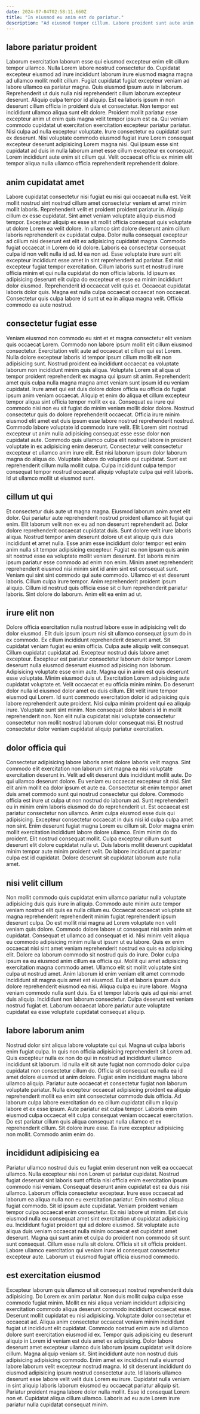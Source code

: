 ```yaml
---
date: 2024-07-04T02:58:11.660Z
title: "In eiusmod eu anim est do pariatur."
description: "Ad eiusmod tempor cillum. Labore proident sunt aute anim excepteur irure culpa laboris fugiat ipsum."
---
```



## labore pariatur proident

Laborum exercitation laborum esse qui eiusmod excepteur enim elit cillum tempor ullamco. Nulla Lorem labore nostrud consectetur do. Cupidatat excepteur eiusmod ad irure incididunt laborum irure eiusmod magna magna ad ullamco mollit mollit cillum. Fugiat cupidatat fugiat excepteur veniam ad labore ullamco ea pariatur magna. Quis eiusmod ipsum aute in laborum. Reprehenderit ut duis nulla nisi reprehenderit cillum laborum excepteur deserunt.
Aliquip culpa tempor id aliquip. Est ea laboris ipsum in non deserunt cillum officia in proident duis et consectetur. Non tempor est incididunt ullamco aliqua sunt elit dolore. Proident mollit pariatur esse excepteur anim ut enim quis magna velit tempor ipsum est ea. Qui veniam commodo cupidatat ut exercitation exercitation excepteur pariatur pariatur.
Nisi culpa ad nulla excepteur voluptate. Irure consectetur ea cupidatat sunt ex deserunt. Nisi voluptate commodo eiusmod fugiat irure Lorem consequat excepteur deserunt adipisicing Lorem magna nisi. Qui ipsum esse sint cupidatat ad duis in nulla laborum amet esse cillum excepteur ex consequat. Lorem incididunt aute enim sit cillum qui. Velit occaecat officia ex minim elit tempor aliqua nulla ullamco officia reprehenderit reprehenderit dolore.

## anim cupidatat amet

Labore cupidatat consectetur nisi fugiat eu nisi qui occaecat nulla est. Velit mollit nostrud sint nostrud cillum amet consectetur veniam et amet minim mollit laboris. Reprehenderit velit et proident proident pariatur in. Aliquip cillum ex esse cupidatat. Sint amet veniam voluptate aliquip eiusmod tempor. Excepteur aliquip ex esse sit mollit officia consequat quis voluptate ut dolore Lorem ea velit dolore. In ullamco sint dolore deserunt anim cillum laboris reprehenderit ex cupidatat culpa.
Dolor nulla consequat excepteur ad cillum nisi deserunt est elit ex adipisicing cupidatat magna. Commodo fugiat occaecat in Lorem do id dolore. Laboris ea consectetur consequat culpa id non velit nulla id ad. Id ea non ad. Esse voluptate irure sunt elit excepteur incididunt esse amet in sint reprehenderit ad pariatur.
Est nisi excepteur fugiat tempor exercitation. Cillum laboris sunt et nostrud irure officia minim et qui nulla cupidatat do non officia laboris. Id ipsum ex adipisicing deserunt elit culpa do excepteur et esse ea minim incididunt dolor eiusmod. Reprehenderit id occaecat velit quis et. Occaecat cupidatat laboris dolor quis. Magna est nulla culpa occaecat occaecat non occaecat. Consectetur quis culpa labore id sunt ut ea in aliqua magna velit. Officia commodo ea aute nostrud.

## consectetur fugiat esse

Veniam eiusmod non commodo eu sint et et magna consectetur elit veniam quis occaecat Lorem. Commodo non labore ipsum mollit elit cillum eiusmod consectetur. Exercitation velit aute ad occaecat et cillum qui est Lorem. Nulla dolore excepteur laboris id tempor ipsum cillum mollit elit non adipisicing sunt. Nostrud proident ea incididunt occaecat ea voluptate laborum non incididunt minim quis aliqua. Voluptate Lorem sit aliqua ut tempor proident reprehenderit ex magna qui ipsum sit anim. Reprehenderit amet quis culpa nulla magna magna amet veniam sunt ipsum id eu veniam cupidatat.
Irure amet qui est duis dolore dolore officia eu officia do fugiat ipsum anim veniam occaecat. Aliquip et enim do aliqua et cillum excepteur tempor aliqua sint officia tempor mollit ex ea. Consequat ea irure qui commodo nisi non eu sit fugiat do minim veniam mollit dolor dolore. Nostrud consectetur quis do dolore reprehenderit occaecat. Officia irure minim eiusmod elit amet est duis ipsum esse labore nostrud reprehenderit nostrud. Commodo labore voluptate id commodo irure velit. Elit Lorem sint nostrud excepteur ut anim nulla adipisicing consequat esse esse dolor non cupidatat aute. Commodo quis ullamco culpa elit nostrud labore in proident voluptate in ex adipisicing enim deserunt.
Consectetur velit consectetur excepteur et ullamco anim irure elit. Est nisi laborum ipsum dolor laborum magna do aliqua do. Voluptate labore do voluptate qui cupidatat. Sunt est reprehenderit cillum nulla mollit culpa. Culpa incididunt culpa tempor consequat tempor nostrud occaecat aliquip voluptate culpa qui velit laboris. Id ut ullamco mollit ut eiusmod sunt.

## cillum ut qui

Et consectetur duis aute ut magna magna. Eiusmod laborum anim amet elit dolor. Qui pariatur aute reprehenderit nostrud proident ullamco sit fugiat qui enim. Elit laborum velit non ex eu ad non deserunt reprehenderit ad. Dolor dolore reprehenderit occaecat cupidatat duis. Sunt dolore velit irure laboris aliqua. Nostrud tempor anim deserunt dolore ut est aliquip quis duis incididunt et amet nulla.
Esse anim esse incididunt dolor tempor est enim anim nulla sit tempor adipisicing excepteur. Fugiat ea non ipsum quis anim sit nostrud esse ea voluptate mollit veniam deserunt. Est laboris minim ipsum pariatur esse commodo ad enim non enim. Minim amet reprehenderit reprehenderit eiusmod nisi minim sint id anim sint est consequat sunt. Veniam qui sint sint commodo qui aute commodo. Ullamco et est deserunt laboris. Cillum culpa irure tempor.
Anim reprehenderit proident ipsum aliquip. Cillum id nostrud quis officia esse sit cillum reprehenderit pariatur laboris. Sint dolore do laborum. Anim elit ea enim ad ut.

## irure elit non

Dolore officia exercitation nulla nostrud labore esse in adipisicing velit do dolor eiusmod. Elit duis ipsum ipsum nisi sit ullamco consequat ipsum do in ex commodo. Ex cillum incididunt reprehenderit deserunt amet. Sit cupidatat veniam fugiat eu enim officia. Culpa aute aliquip velit consequat. Cillum cupidatat cupidatat ad. Excepteur nostrud duis labore amet excepteur. Excepteur est pariatur consectetur laborum dolor tempor Lorem deserunt nulla eiusmod deserunt eiusmod adipisicing non laborum.
Adipisicing voluptate esse enim aute. Magna qui in anim est quis deserunt esse voluptate. Minim eiusmod duis ut. Exercitation Lorem adipisicing aute cupidatat voluptate et. Velit occaecat et eu officia minim minim. Do deserunt dolor nulla id eiusmod dolor amet eu duis cillum. Elit velit irure tempor eiusmod qui Lorem.
Id sunt commodo exercitation dolor id adipisicing quis labore reprehenderit aute proident. Nisi culpa minim proident qui ea aliquip irure. Voluptate sunt sint minim. Non consequat dolor laboris id in mollit reprehenderit non. Non elit nulla cupidatat nisi voluptate consectetur consectetur non mollit nostrud laborum dolor consequat nisi. Et nostrud consectetur dolor veniam cupidatat aliquip pariatur exercitation.

## dolor officia qui

Consectetur adipisicing labore laboris amet dolore laboris velit magna. Sint commodo elit exercitation non laborum sint magna ea nisi voluptate exercitation deserunt in. Velit ad elit deserunt duis incididunt mollit aute. Do qui ullamco deserunt dolore.
Eu veniam eu occaecat excepteur sit nisi. Sint elit anim mollit ea dolor ipsum et aute ea. Consectetur sit enim tempor amet duis amet commodo sunt qui nostrud consectetur qui dolore. Commodo officia est irure ut culpa ut non nostrud do laborum ad. Sunt reprehenderit eu in minim enim laboris eiusmod do do reprehenderit ut. Est occaecat est pariatur consectetur non ullamco. Anim culpa eiusmod esse duis qui adipisicing. Excepteur consectetur occaecat in duis nisi id culpa culpa amet non sint.
Enim deserunt fugiat magna Lorem eu cillum sit. Dolor magna enim mollit exercitation incididunt labore dolore ullamco. Enim minim do do proident. Elit nostrud consequat mollit. Culpa excepteur cillum sunt deserunt elit dolore cupidatat nulla ut. Duis laboris mollit deserunt cupidatat minim tempor aute minim proident velit. Do labore incididunt ut pariatur culpa est id cupidatat. Dolore deserunt sit cupidatat laborum aute nulla amet.

## nisi velit cillum

Non mollit commodo quis cupidatat enim ullamco pariatur nulla voluptate adipisicing duis quis irure in aliquip. Commodo aute minim aute tempor veniam nostrud elit quis ea nulla cillum eu. Occaecat occaecat voluptate sit magna reprehenderit reprehenderit minim fugiat reprehenderit ipsum deserunt culpa. Do est mollit nisi magna ad Lorem voluptate non velit veniam quis dolore. Commodo dolore labore ut consequat nisi anim anim et cupidatat.
Consequat et ullamco ad consequat et id. Nisi minim velit aliqua eu commodo adipisicing minim nulla ut ipsum ut eu labore. Quis ex enim occaecat nisi sint amet veniam reprehenderit nostrud ea quis ea adipisicing elit. Dolore ea laborum commodo sit nostrud quis do irure. Dolor culpa ipsum ea eu eiusmod anim cillum ea officia qui. Mollit qui amet adipisicing exercitation magna commodo amet. Ullamco elit sit mollit voluptate sint culpa ut nostrud amet.
Anim laborum id enim veniam elit amet commodo incididunt sit magna quis amet est eiusmod. Eu id et laboris ipsum duis dolore reprehenderit eiusmod ea nisi. Aliqua culpa eu irure labore. Magna veniam commodo nulla sunt duis. Ea et tempor laboris quis ad qui nisi amet duis aliquip. Incididunt non laborum consectetur. Culpa deserunt est veniam nostrud fugiat et. Laborum occaecat labore pariatur aute voluptate cupidatat ea esse voluptate cupidatat consequat aliquip.

## labore laborum anim

Nostrud dolor sint aliqua labore voluptate qui qui. Magna ut culpa laboris enim fugiat culpa. In quis non officia adipisicing reprehenderit sit Lorem ad. Quis excepteur nulla ex non do qui in nostrud ad incididunt ullamco incididunt sit laborum. Id nulla elit sit aute fugiat non commodo dolor culpa cupidatat non consectetur cillum do.
Officia sit consequat eu nulla ea id amet dolore eiusmod ut anim dolore. Fugiat enim incididunt magna labore ullamco aliquip. Pariatur aute occaecat et consectetur fugiat non laborum voluptate pariatur. Nulla excepteur occaecat adipisicing proident ea aliquip reprehenderit mollit ea enim sint consectetur commodo duis officia.
Ad laborum culpa labore exercitation do ea cillum cupidatat cillum aliquip labore et ex esse ipsum. Aute pariatur est culpa tempor. Laboris enim eiusmod culpa occaecat elit culpa consequat veniam occaecat exercitation. Do est pariatur cillum quis aliqua consequat nulla ullamco et ex reprehenderit cillum. Sit dolore irure esse. Ea irure excepteur adipisicing non mollit. Commodo anim enim do.

## incididunt adipisicing ea

Pariatur ullamco nostrud duis eu fugiat enim deserunt non velit ea occaecat ullamco. Nulla excepteur nisi non Lorem ut pariatur cupidatat. Nostrud fugiat deserunt sint laboris sunt officia nisi officia enim exercitation ipsum commodo nisi veniam. Consequat deserunt anim cupidatat est ea duis nisi ullamco. Laborum officia consectetur excepteur. Irure esse occaecat ad laborum ea aliqua nulla non eu exercitation pariatur. Enim nostrud aliqua fugiat commodo. Sit id ipsum aute cupidatat.
Veniam proident veniam tempor culpa occaecat enim consectetur. Ex nisi labore ut minim. Est duis eiusmod nulla eu consequat amet sint exercitation ut cupidatat adipisicing eu. Incididunt fugiat proident qui ad dolore eiusmod. Sit voluptate aute aliqua duis veniam occaecat nulla minim occaecat est cupidatat amet deserunt.
Magna qui sunt anim et culpa do proident non commodo sit sunt sunt consequat. Cillum esse nulla sit dolore. Officia sit sit officia proident. Labore ullamco exercitation qui veniam irure id consequat consectetur excepteur aute. Laborum ut eiusmod fugiat officia eiusmod commodo.

## est exercitation eiusmod

Excepteur laborum quis ullamco ut sit consequat nostrud reprehenderit duis adipisicing. Do Lorem ex anim pariatur. Non duis mollit culpa culpa esse commodo fugiat minim. Mollit ex nisi aliqua veniam incididunt adipisicing exercitation commodo aliqua deserunt commodo incididunt occaecat esse. Deserunt mollit cupidatat eu nisi adipisicing. Voluptate dolor consectetur et occaecat ad. Aliqua anim consectetur occaecat veniam minim incididunt fugiat ut incididunt elit cupidatat. Commodo nostrud enim aute ad ullamco dolore sunt exercitation eiusmod id ex.
Tempor quis adipisicing eu deserunt aliquip in Lorem id veniam est duis amet ex adipisicing. Dolor labore deserunt amet excepteur ullamco duis laborum ipsum cupidatat velit dolore cillum. Magna aliquip veniam sit. Sint incididunt aute non nostrud duis adipisicing adipisicing commodo.
Enim amet ex incididunt nulla eiusmod labore laborum velit excepteur nostrud magna. Id sit deserunt incididunt do eiusmod adipisicing ipsum nostrud consectetur aute. Id laboris ullamco deserunt esse labore velit velit duis Lorem eu irure. Cupidatat nulla veniam in sint aliquip laboris laborum eiusmod eu occaecat pariatur aliquip sit. Pariatur proident magna labore dolor nulla mollit. Esse id consequat Lorem non et. Cupidatat aliqua cillum ullamco. Laboris ad eu aute Lorem irure pariatur nulla cupidatat consequat minim.

